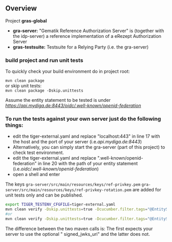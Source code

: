 ## Overview

Project **gras-global**

* **gra-server:** "Gematik Reference Authorization Server"
  is (together with the idp-server) a reference implementation of a eRezept Authorization Server
  <br>
* **gras-testsuite:** Testsuite for a Relying Party (i.e. the gra-server)

### build project and run unit tests

To quickly check your build environment do in project root:

`mvn clean package`
<br> or skip unit tests: <br>
`mvn clean package -Dskip.unittests`


Assume the entity statement to be tested is under
*https://api.mydiga.de:8443/oidc/.well-known/openid-federation*

### To run the tests against your own server just do the following things:

* edit the tiger-external.yaml and replace "localhost:443" in line 17 with the host and the port of
  your server (i.e.*api.mydiga.de:8443*) 
* Alternatively, you can simply start the gra-server (part of this project) to check test environment.
* edit the tiger-external.yaml and replace ".well-known/openid-federation" in line 20 with the path
  of your entity statement (i.e.*oidc/.well-known/openid-federation*)
* open a shell and enter

The keys
`gra-server/src/main/resources/keys/ref-privkey.pem`
`gra-server/src/main/resources/keys/ref-privkey-rotation.pem`
are added for unit tests only and can be published.

```bash
export TIGER_TESTENV_CFGFILE=tiger-external.yaml
mvn clean verify -Dskip.unittests=true -Dcucumber.filter.tags="@EntityStatement or @SignedJwks"
#or   
mvn clean verify -Dskip.unittests=true -Dcucumber.filter.tags="@EntityStatement or @EntityStatementJwks"
```

The difference between the two maven calls is: The first expects your server to use the optional "
signed_jwks_uri" and the latter does not. 
